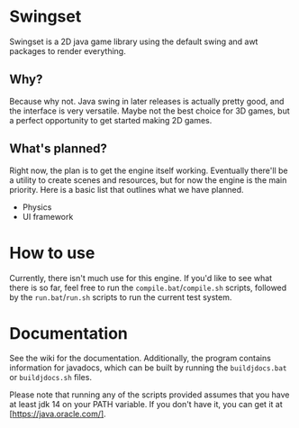 # Swingset

Swingset is a 2D java game library using the default swing and awt packages to render everything.

## Why?

Because why not. Java swing in later releases is actually pretty good, and the interface is very versatile.
Maybe not the best choice for 3D games, but a perfect opportunity to get started making 2D games.

## What's planned?

Right now, the plan is to get the engine itself working. Eventually there'll be a utility
to create scenes and resources, but for now the engine is the main priority. Here is a basic
list that outlines what we have planned.

- Physics
- UI framework

# How to use

Currently, there isn't much use for this engine. If you'd like to see what there is so far,
feel free to run the `compile.bat`/`compile.sh` scripts, followed by the `run.bat`/`run.sh`
scripts to run the current test system.

# Documentation

See the wiki for the documentation. Additionally, the program contains information for
javadocs, which can be built by running the `buildjdocs.bat` or `buildjdocs.sh` files.

Please note that running any of the scripts provided assumes that you have at least jdk 14
on your PATH variable. If you don't have it, you can get it at [https://java.oracle.com/].